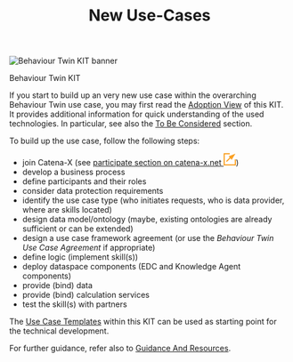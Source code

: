 ﻿---
id: new-use-cases
title: New Use-Cases
description: Behaviour Twin KIT
---

<div style={{display:'block'}}>
  <div style={{display:'inline-block', verticalAlign:'top'}}>

![Behaviour Twin KIT banner](@site/static/img/kit-icons/behaviour-twin-kit-icon-mini.png)

  </div>
  <div style={{display:'inline-block', fontSize:17, color:'rgb(255,166,1)', marginLeft:7, verticalAlign:'top', paddingTop:6}}>
Behaviour Twin KIT
  </div>
</div>

If you start to build up an very new use case within the overarching Behaviour Twin use case, you may first read the [Adoption View](./overview) of this KIT. It provides additional information for quick understanding of the used technologies. In particular, see also the [To Be Considered](./to-be-considered) section.

To build up the use case, follow the following steps:

- join Catena-X (see [participate section on catena-x.net ![(external link)](../assets/external-link.svg)](https://catena-x.net/en/participate))
- develop a business process
- define participants and their roles
- consider data protection requirements
- identify the use case type (who initiates requests, who is data provider, where are skills located)
- design data model/ontology (maybe, existing ontologies are already sufficient or can be extended)
- design a use case framework agreement (or use the *Behaviour Twin Use Case Agreement* if appropriate)
- define logic (implement skill(s))
- deploy dataspace components (EDC and Knowledge Agent components)
- provide (bind) data
- provide (bind) calculation services
- test the skill(s) with partners

The [Use Case Templates](../use-cases/overview) within this KIT can be used as starting point for the technical development.

For further guidance, refer also to [Guidance And Resources](./guidance-and-resources).
